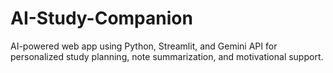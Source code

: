 # AI-Study-Companion
AI-powered web app using Python, Streamlit, and Gemini API for personalized study planning, note summarization, and motivational support.
